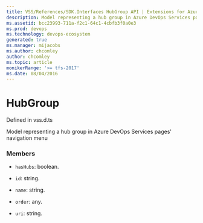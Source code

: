```yaml
---
title: VSS/References/SDK.Interfaces HubGroup API | Extensions for Azure DevOps Services
description: Model representing a hub group in Azure DevOps Services pages&#x27; navigation menu
ms.assetid: bcc23993-711a-f2c1-64c1-4cbfb3f0a0e3
ms.prod: devops
ms.technology: devops-ecosystem
generated: true
ms.manager: mijacobs
ms.author: chcomley
author: chcomley
ms.topic: article
monikerRange: '>= tfs-2017'
ms.date: 08/04/2016
---
```


# HubGroup

Defined in vss.d.ts


Model representing a hub group in Azure DevOps Services pages&#x27; navigation menu 

### Members

* `hasHubs`: boolean. 

* `id`: string. 

* `name`: string. 

* `order`: any. 

* `uri`: string. 

